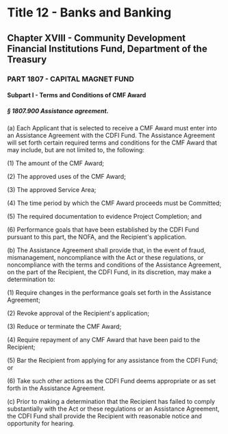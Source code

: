 
# Title 12 - Banks and Banking
## Chapter XVIII - Community Development Financial Institutions Fund, Department of the Treasury
### PART 1807 - CAPITAL MAGNET FUND
#### Subpart I - Terms and Conditions of CMF Award
##### § 1807.900 Assistance agreement.

(a) Each Applicant that is selected to receive a CMF Award must enter into an Assistance Agreement with the CDFI Fund. The Assistance Agreement will set forth certain required terms and conditions for the CMF Award that may include, but are not limited to, the following:

(1) The amount of the CMF Award;

(2) The approved uses of the CMF Award;

(3) The approved Service Area;

(4) The time period by which the CMF Award proceeds must be Committed;

(5) The required documentation to evidence Project Completion; and

(6) Performance goals that have been established by the CDFI Fund pursuant to this part, the NOFA, and the Recipient's application.

(b) The Assistance Agreement shall provide that, in the event of fraud, mismanagement, noncompliance with the Act or these regulations, or noncompliance with the terms and conditions of the Assistance Agreement, on the part of the Recipient, the CDFI Fund, in its discretion, may make a determination to:

(1) Require changes in the performance goals set forth in the Assistance Agreement;

(2) Revoke approval of the Recipient's application;

(3) Reduce or terminate the CMF Award;

(4) Require repayment of any CMF Award that have been paid to the Recipient;

(5) Bar the Recipient from applying for any assistance from the CDFI Fund; or

(6) Take such other actions as the CDFI Fund deems appropriate or as set forth in the Assistance Agreement.

(c) Prior to making a determination that the Recipient has failed to comply substantially with the Act or these regulations or an Assistance Agreement, the CDFI Fund shall provide the Recipient with reasonable notice and opportunity for hearing.
